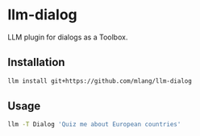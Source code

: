 # llm-dialog

LLM plugin for dialogs as a Toolbox.

## Installation

```bash
llm install git+https://github.com/mlang/llm-dialog
```

## Usage

```bash
llm -T Dialog 'Quiz me about European countries'
```
